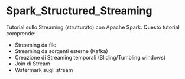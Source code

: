 # Spark_Structured_Streaming
Tutorial sullo Streaming (strutturato) con Apache Spark.
Questo tutorial comprende:
  - Streaming da file
  - Streaming da sorgenti esterne (Kafka)
  - Creazione di Streaming temporali (Sliding/Tumbling windows)
  - Join di Stream
  - Watermark sugli stream
